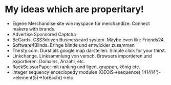 # My ideas which are properitary!

 - Eigene Merchandise site wie myspace für merchandize. Connect makers with brands.
 - Advertise Sponsored Captcha
 - BeCards. CSS3driven Businesscard system. Maybe even like Friends24.
 - Software4Blinds. Bringe blinde und entwickler zusammen
 - Thirsty.com. Durst als google map darstellen. Simple click for your thirst.
 - Linkchange. Linksammlung von versch. Browsers importieren und exportieren. Domains, Anzahl, etc.
 - RockScissorPaper mit ranking und ligen, gruppen, könig etc.
 - integer sequency enceclopedy modules (OEOIS->sequence('141414')->element(5)->forEach()->etc
 